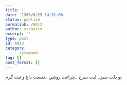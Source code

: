 ```yaml
---
title: ''
date: '1396/6/25 14:51:00'
status: publish
permalink: /6913
author: straxico
excerpt: ''
type: post
id: 6913
category:
    - tytomood
tag: []
post_format: []
---
```

تو دلت سبز…لبت سرخ ..چراغت روشن ..نفست داغ و تنت گرم